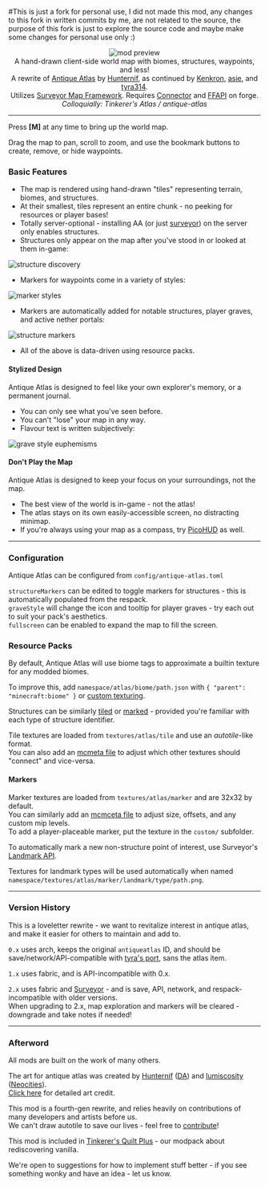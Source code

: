 <!--suppress HtmlDeprecatedTag, XmlDeprecatedElement -->

#This is just a fork for personal use, I did not made this mod, any changes to this fork in written commits by me, are not related to the source, the purpose of this fork is just to explore the source code and maybe make some changes for personal use only :)

<center><img alt="mod preview" src="https://cdn.modrinth.com/data/Y5Ve4Ui4/images/278bd4bd11e1bfca43de4b41969aacfbe7acfc5b.png" /></center>
<center>
A hand-drawn client-side world map with biomes, structures, waypoints, and less!<br/>
A rewrite of <a href="https://modrinth.com/mod/antique-atlas">Antique Atlas</a> by <a href="https://github.com/Hunternif">Hunternif</a>, as continued by <a href="https://github.com/Kenkron">Kenkron</a>, <a href="https://github.com/asiekierka">asie</a>, and <a href="https://github.com/tyra314">tyra314</a>.<br/>
Utilizes <a href="https://modrinth.com/mod/surveyor">Surveyor Map Framework</a>. Requires <a href="https://modrinth.com/mod/connector">Connector</a> and <a href="https://modrinth.com/mod/forgified-fabric-api">FFAPI</a> on forge.<br/>
<i>Colloquially: Tinkerer's Atlas / antique-atlas</i>
</center>

---

Press **[M]** at any time to bring up the world map.

Drag the map to pan, scroll to zoom, and use the bookmark buttons to create, remove, or hide waypoints.

### Basic Features

- The map is rendered using hand-drawn "tiles" representing terrain, biomes, and structures.
- At their smallest, tiles represent an entire chunk - no peeking for resources or player bases!
- Totally server-optional - installing AA (or just [surveyor](https://modrinth.com/mod/surveyor)) on the server only enables structures.
- Structures only appear on the map after you've stood in or looked at them in-game:

![structure discovery](https://cdn.modrinth.com/data/Y5Ve4Ui4/images/5dc0df1ef749b666bfd86140133b7c14c5193954.gif)

- Markers for waypoints come in a variety of styles:

![marker styles](https://cdn.modrinth.com/data/Y5Ve4Ui4/images/88f10f9321b2c2d0e082f7b2813fa5ffd59de9f3.png)

- Markers are automatically added for notable structures, player graves, and active nether portals:

![structure markers](https://cdn.modrinth.com/data/Y5Ve4Ui4/images/30e49ca4f2d36d422de13efcae88e7a9c2c9a5c9.png)

- All of the above is data-driven using resource packs.

#### Stylized Design

Antique Atlas is designed to feel like your own explorer's memory, or a permanent journal.</br>

- You can only see what you've seen before.
- You can't "lose" your map in any way.
- Flavour text is written subjectively:

![grave style euphemisms](https://cdn.modrinth.com/data/Y5Ve4Ui4/images/199d515c53c2a984eaf21bdc542fb6834c2770ff.png)

#### Don't Play the Map

Antique Atlas is designed to keep your focus on your surroundings, not the map.

- The best view of the world is in-game - not the atlas!
- The atlas stays on its own easily-accessible screen, no distracting minimap.
- If you're always using your map as a compass, try [PicoHUD](https://modrinth.com/mod/picohud) as well.

---

### Configuration

Antique Atlas can be configured from `config/antique-atlas.toml`<br/>

`structureMarkers` can be edited to toggle markers for structures - this is automatically populated from the respack.<br/>
`graveStyle` will change the icon and tooltip for player graves - try each out to suit your pack's aesthetics.<br/>
`fullscreen` can be enabled to expand the map to fill the screen.

### Resource Packs

By default, Antique Atlas will use biome tags to approximate a builtin texture for any modded biomes.

To improve this, add `namespace/atlas/biome/path.json` with `{ "parent": "minecraft:biome" }` or [custom texturing](https://github.com/sisby-folk/antique-atlas/blob/1.20/src/main/resources/assets/minecraft/atlas/biome/badlands.json).

Structures can be similarly [tiled](https://github.com/sisby-folk/antique-atlas/blob/1.20/src/main/resources/assets/minecraft/atlas/structure/piece/jigsaw/single/pillager_outpost/watchtower.json) or [marked](https://github.com/sisby-folk/antique-atlas/blob/1.20/src/main/resources/assets/minecraft/atlas/structure/type/ocean_monument.json) - provided you're familiar with each type of structure identifier.

Tile textures are loaded from `textures/atlas/tile` and use an _autotile_-like format.<br/>
You can also add an [mcmeta file](https://github.com/sisby-folk/antique-atlas/blob/1.20/src/main/resources/assets/antique_atlas/textures/atlas/tile/structure/fortress/nether/nether_fortress_bridge_crossing.png.mcmeta) to adjust which other textures should "connect" and vice-versa.

#### Markers

Marker textures are loaded from `textures/atlas/marker` and are 32x32 by default.<br/>
You can similarly add an [mcmceta file](https://github.com/sisby-folk/antique-atlas/blob/1.20/src/main/resources/assets/antique_atlas/textures/atlas/marker/structure/end_city.png.mcmeta) to adjust size, offsets, and any custom mip levels.<br/>
To add a player-placeable marker, put the texture in the `custom/` subfolder.

To automatically mark a new non-structure point of interest, use Surveyor's [Landmark API](https://modrinth.com/mod/surveyor).

Textures for landmark types will be used automatically when named `namespace/textures/atlas/marker/landmark/type/path.png`. 

---

### Version History

This is a loveletter rewrite - we want to revitalize interest in antique atlas, and make it easier for others to maintain and add to.

`0.x` uses arch, keeps the original `antiqueatlas` ID, and should be save/network/API-compatible with [tyra's port](https://modrinth.com/mod/antique-atlas), sans the atlas item.

`1.x` uses fabric, and is API-incompatible with 0.x.

`2.x` uses fabric and [Surveyor](https://modrinth.com/mod/surveyor) - and is save, API, network, and respack-incompatible with older versions.<br/>
When upgrading to 2.x, map exploration and markers will be cleared - downgrade and take notes if needed!<br/>

---

### Afterword

All mods are built on the work of many others.

The art for antique atlas was created by [Hunternif](https://github.com/Hunternif) ([DA](https://www.deviantart.com/hunternif)) and [lumiscosity](https://github.com/lumiscosity) ([Neocities](https://lumiscosity.neocities.org/)).<br/>
[Click here](https://github.com/sisby-folk/antique-atlas/blob/1.20/credits.txt) for detailed art credit.

This mod is a fourth-gen rewrite, and relies heavily on contributions of many developers and artists before us.<br/>
We can't draw autotile to save our lives - feel free to [contribute](https://github.com/sisby-folk/antique-atlas/issues?q=is%3Aissue+is%3Aopen+label%3Atexturing)!

This mod is included in [Tinkerer's Quilt Plus](https://modrinth.com/modpack/tinkerers-quilt) - our modpack about rediscovering vanilla.

We're open to suggestions for how to implement stuff better - if you see something wonky and have an idea - let us know.
